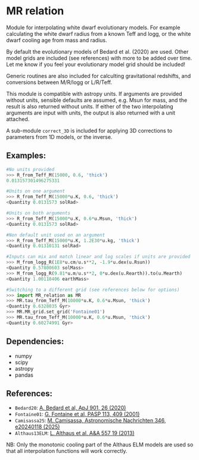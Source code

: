 # MR relation

Module for interpolating white dwarf evolutionary models. For example
calculating the white dwarf radius from a known Teff and logg, or the white
dwarf cooling age from mass and radius.

By default the evolutionary models of Bedard et al. (2020) are used. Other
model grids are included (see references) with more to be added over time. Let
me know if you feel your evolutionary model grid should be included!

Generic routines are also included for calculting gravitational redshifts, and
conversions between M/R/logg or L/R/Teff.

This module is compatible with astropy units. If arguments are provided without
units, sensible defaults are assumed, e.g. Msun for mass, and the result is also
returned without units. If either of the two interpolating arguments are input
with units, the output is also returned with a unit attached.

A sub-module `correct_3D` is included for applying 3D corrections to parameters
from 1D models, or the inverse.

## Examples:
```python
#No units provided
>>> R_from_Teff_M(15000, 0.6, 'thick')
0.013157301496275331

#Units on one argument
>>> R_from_Teff_M(15000*u.K, 0.6, 'thick')
<Quantity 0.0131573 solRad>

#Units on both arguments
>>> R_from_Teff_M(15000*u.K, 0.6*u.Msun, 'thick')
<Quantity 0.0131573 solRad>

#Non default unit used on an argument
>>> R_from_Teff_M(15000*u.K, 1.2E30*u.kg, 'thick')
<Quantity 0.01310131 solRad>

#Inputs can mix and match linear and log scales if units are provided
>>> M_from_logg_R(1E8*u.cm/u.s**2, -1.9*u.dex(u.Rsun))
<Quantity 0.57800603 solMass>
>>> M_from_logg_R(9.81*u.m/u.s**2, 0*u.dex(u.Rearth)).to(u.Mearth)
<Quantity 1.00118406 earthMass>

#Switching to a different grid (see references below for options)
>>> import MR_relation as MR
>>> MR.tau_from_Teff_M(10000*u.K, 0.6*u.Msun, 'thick')
<Quantity 0.6328035 Gyr>
>>> MR.MR_grid.set_grid('Fontaine01')
>>> MR.tau_from_Teff_M(10000*u.K, 0.6*u.Msun, 'thick')
<Quantity 0.60274991 Gyr>
```

## Dependencies:
* numpy
* scipy
* astropy
* pandas

## References:
* `Bedard20`: [A. Bedard et al, ApJ 901, 26 (2020)](https://ui.adsabs.harvard.edu/abs/2020ApJ...901...93B/abstract)
* `Fontaine01`: [G. Fontaine et al, PASP 113, 409 (2001)](https://ui.adsabs.harvard.edu/abs/2001PASP..113..409F/abstract)
* `Camisassa25`: [M. Camisassa, Astronomische Nachrichten 346, e20240118 (2025)](https://ui.adsabs.harvard.edu/abs/2025AN....34640118C/abstract)
* `Althaus13ELM`: [L. Althaus et al, A&A 557 19 (2013)](https://ui.adsabs.harvard.edu/abs/2013A%26A...557A..19A/abstract)

NB: Only the monotonic cooling part of the Althaus ELM models are used so that all interpolation functions will work correctly.
